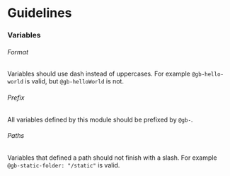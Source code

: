 # Guidelines

### Variables

###### Format

Variables should use dash instead of uppercases. For example `@gb-hello-world` is valid, but `@gb-helloWorld` is not.

###### Prefix

All variables defined by this module should be prefixed by `@gb-`.

###### Paths

Variables that defined a path should not finish with a slash. For example `@gb-static-folder: "/static"` is valid.

